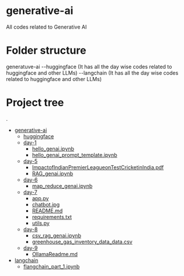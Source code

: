 # generative-ai
All codes related to Generative AI

# Folder structure

generatuve-ai
--huggingface (It has all the day wise codes related to huggingface and other LLMs)
--langchain (It has all the day wise codes related to huggingface and other LLMs)


# Project tree
.

 * [generative-ai](./generative-ai)
   * [huggingface](./generative-ai/huggingface)
    * [day-1](./generative-ai/huggingface/day-1)
        * [hello_genai.ipynb](./huggingface/day-1/hello_genai.ipynb)
        * [hello_genai_prompt_template.ipynb](./huggingface/day-1/hello_genai_prompt_template.ipynb)
    * [day-5](./generative-ai/huggingface/day-5)
        * [ImpactofIndianPremierLeagueonTestCricketinIndia.pdf](./huggingface/day-5/ImpactofIndianPremierLeagueonTestCricketinIndia.pdf)
        * [RAG_genai.ipynb](./huggingface/day-5/RAG_genai.ipynb)
    * [day-6](./generative-ai/huggingface/day-6)
        * [map_reduce_genai.ipynb](./huggingface/day-6/map_reduce_genai.ipynb)
    * [day-7](./generative-ai/huggingface/day-7)
        * [app.py](./huggingface/day-7/app.py)
        * [chatbot.jpg](./huggingface/day-7/chatbot.jpg)
        * [README.md](./huggingface/day-7/README.md)
        * [requirements.txt](./huggingface/day-7/requirements.txt)
        * [utils.py](./huggingface/day-7/utils.py)
    * [day-8](./generative-ai/huggingface/day-8)
        * [csv_rag_genai.ipynb](./huggingface/day-8/csv_rag_genai.ipynb)
        * [greenhouse_gas_inventory_data_data.csv](./huggingface/day-8/greenhouse_gas_inventory_data_data.csv)
    * [day-9](./generative-ai/huggingface/day-9)
        * [OllamaReadme.md](./huggingface/day-9/OllamaReadme.md)
 * [langchain](./langchain)
   * [flangchain_part_1.ipynb](./langchain/langchain_part_1.ipynb)



